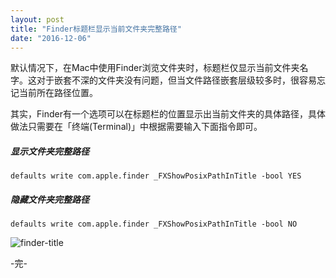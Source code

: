 ```yaml
---
layout: post
title: "Finder标题栏显示当前文件夹完整路径"
date: "2016-12-06"
---
```




默认情况下，在Mac中使用Finder浏览文件夹时，标题栏仅显示当前文件夹名字。这对于嵌套不深的文件夹没有问题，但当文件路径嵌套层级较多时，很容易忘记当前所在路径位置。

其实，Finder有一个选项可以在标题栏的位置显示出当前文件夹的具体路径，具体做法只需要在「终端(Terminal)」中根据需要输入下面指令即可。

##### 显示文件夹完整路径
```
defaults write com.apple.finder _FXShowPosixPathInTitle -bool YES
```

##### 隐藏文件夹完整路径
```
defaults write com.apple.finder _FXShowPosixPathInTitle -bool NO
```

![finder-title]({{site.IMG_PATH}}/finder-title.png)

-完-